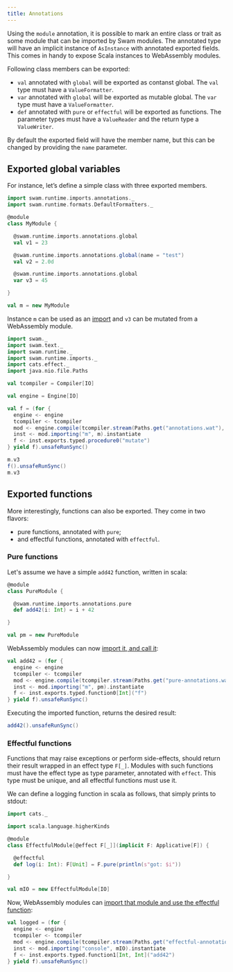 ```yaml
---
title: Annotations
---
```


Using the `module` annotation, it is possible to mark an entire class or trait as some module that can be imported by Swam modules. The annotated type will have an implicit instance of `AsInstance` with annotated exported fields. This comes in handy to expose Scala instances to WebAssembly modules.

Following class members can be exported:
 - `val` annotated with `global` will be exported as contanst global. The `val` type must have a `ValueFormatter`.
 - `var` annotated with `global` will be exported as mutable global. The `var` type must have a `ValueFormatter`.
 - `def` annotated with `pure` or `effectful` will be exported as functions. The parameter types must have a `ValueReader` and the return type a `ValueWriter`.

By default the exported field will have the member name, but this can be changed by providing the `name` parameter.

## Exported global variables

For instance, let’s define a simple class with three exported members.

```scala mdoc:silent
import swam.runtime.imports.annotations._
import swam.runtime.formats.DefaultFormatters._

@module
class MyModule {

  @swam.runtime.imports.annotations.global
  val v1 = 23

  @swam.runtime.imports.annotations.global(name = "test")
  val v2 = 2.0d

  @swam.runtime.imports.annotations.global
  var v3 = 45

}

val m = new MyModule
```

Instance `m` can be used as an [import](/examples/annotations.wat) and `v3` can be mutated from a WebAssembly module.

```scala mdoc:silent
import swam._
import swam.text._
import swam.runtime._
import swam.runtime.imports._
import cats.effect._
import java.nio.file.Paths

val tcompiler = Compiler[IO]

val engine = Engine[IO]

val f = (for {
  engine <- engine
  tcompiler <- tcompiler
  mod <- engine.compile(tcompiler.stream(Paths.get("annotations.wat"), true))
  inst <- mod.importing("m", m).instantiate
  f <- inst.exports.typed.procedure0("mutate")
} yield f).unsafeRunSync()
```

```scala mdoc
m.v3
f().unsafeRunSync()
m.v3
```

## Exported functions

More interestingly, functions can also be exported. They come in two flavors:
 - pure functions, annotated with `pure`;
 - and effectful functions, annotated with `effectful`.

### Pure functions

Let's assume we have a simple `add42` function, written in scala:

```scala mdoc:silent
@module
class PureModule {

  @swam.runtime.imports.annotations.pure
  def add42(i: Int) = i + 42

}

val pm = new PureModule
```

WebAssembly modules can now [import it, and call it](/examples/pure-annotations.wat):

```scala mdoc:silent
val add42 = (for {
  engine <- engine
  tcompiler <- tcompiler
  mod <- engine.compile(tcompiler.stream(Paths.get("pure-annotations.wat"), true))
  inst <- mod.importing("m", pm).instantiate
  f <- inst.exports.typed.function0[Int]("f")
} yield f).unsafeRunSync()
```

Executing the imported function, returns the desired result:
```scala mdoc
add42().unsafeRunSync()
```

### Effectful functions

Functions that may raise exceptions or perform side-effects, should return their result wrapped in an effect type `F[_]`. Modules with such functions must have the effect type as type parameter, annotated with `effect`.
This type must be unique, and all effectful functions must use it.

We can define a logging function in scala as follows, that simply prints to stdout:

```scala
import cats._

import scala.language.higherKinds

@module
class EffectfulModule[@effect F[_]](implicit F: Applicative[F]) {

  @effectful
  def log(i: Int): F[Unit] = F.pure(println(s"got: $i"))

}

val mIO = new EffectfulModule[IO]
```

Now, WebAssembly modules can [import that module and use the effectful function](/examples/effectful-annotation.wat):

```scala
val logged = (for {
  engine <- engine
  tcompiler <- tcompiler
  mod <- engine.compile(tcompiler.stream(Paths.get("effectful-annotations.wat"), true))
  inst <- mod.importing("console", mIO).instantiate
  f <- inst.exports.typed.function1[Int, Int]("add42")
} yield f).unsafeRunSync()
```
